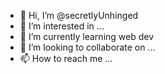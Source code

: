 - 👋 Hi, I’m @secretlyUnhinged
- 👀 I’m interested in ...
- 🌱 I’m currently learning web dev
- 💞️ I’m looking to collaborate on ...
- 📫 How to reach me ...

<!---
secretlyUnhinged/secretlyUnhinged is a ✨ special ✨ repository because its `README.md` (this file) appears on your GitHub profile.
You can click the Preview link to take a look at your changes.
--->

